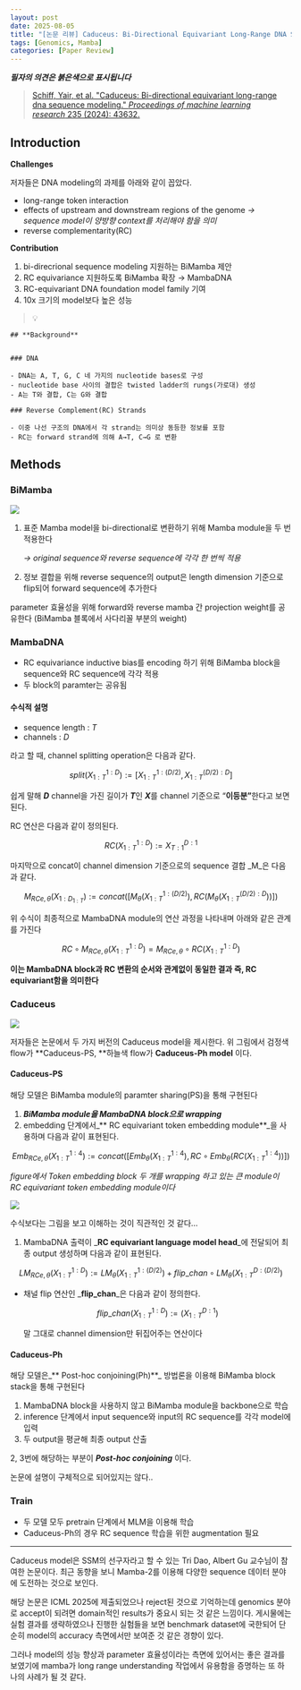 ```yaml
---
layout: post
date: 2025-08-05
title: "[논문 리뷰] Caduceus: Bi-Directional Equivariant Long-Range DNA Sequence Modeling"
tags: [Genomics, Mamba]
categories: [Paper Review]
---
```


<span class="notion-red">_**필자의 의견은 붉은색으로 표시됩니다**_</span>


> [Schiff, Yair, et al. "Caduceus: Bi-directional equivariant long-range dna sequence modeling." ](https://pmc.ncbi.nlm.nih.gov/articles/PMC12189541/)[_Proceedings of machine learning research_](https://pmc.ncbi.nlm.nih.gov/articles/PMC12189541/)[ 235 (2024): 43632.](https://pmc.ncbi.nlm.nih.gov/articles/PMC12189541/)



## Introduction


**Challenges**


저자들은 DNA modeling의 과제를 아래와 같이 꼽았다.

- long-range token interaction
- effects of upstream and downstream regions of the genome 
_→ sequence model이 양방향 context를 처리해야 함을 의미_
- reverse complementarity(RC)

**Contribution**

1. bi-direcrional sequence modeling 지원하는 BiMamba 제안
1. RC equivariance 지원하도록 BiMamba 확장 → MambaDNA
1. RC-equivariant DNA foundation model family 기여
1. 10x 크기의 model보다 높은 성능

> 💡 


	## **Background**


	### DNA

	- DNA는 A, T, G, C 네 가지의 nucleotide bases로 구성
	- nucleotide base 사이의 결합은 twisted ladder의 rungs(가로대) 생성
	- A는 T와 결합, C는 G와 결합

	### Reverse Complement(RC) Strands

	- 이중 나선 구조의 DNA에서 각 strand는 의미상 동등한 정보를 포함
	- RC는 forward strand에 의해 A→T, C→G 로 변환


## Methods



### BiMamba


![](https://prod-files-secure.s3.us-west-2.amazonaws.com/542b861c-36a8-4051-84e5-8804b6728dba/2c247d59-7815-4980-99f0-8f0d21f445a7/image.png?X-Amz-Algorithm=AWS4-HMAC-SHA256&X-Amz-Content-Sha256=UNSIGNED-PAYLOAD&X-Amz-Credential=ASIAZI2LB4667BWW2DNZ%2F20250831%2Fus-west-2%2Fs3%2Faws4_request&X-Amz-Date=20250831T210058Z&X-Amz-Expires=3600&X-Amz-Security-Token=IQoJb3JpZ2luX2VjEJ3%2F%2F%2F%2F%2F%2F%2F%2F%2F%2FwEaCXVzLXdlc3QtMiJHMEUCIDmsiPgCm0HXwk%2FO47u6fOG0xgEG1CfVB8YfKN7GSdWjAiEAvXtQkVQqK%2FEEOqWc0YTEjYbp7Vp3Yt2KAxcJV3%2Ft1VMqiAQI9v%2F%2F%2F%2F%2F%2F%2F%2F%2F%2FARAAGgw2Mzc0MjMxODM4MDUiDGDWK%2FyzFWFpr%2B7yiCrcAwBezluWqqGi47SX0JiZzfaCRn55E98OHudZIOINf5%2Bd28ZkxkzxSZ8iHajhJHbw5iN%2BQ8nQNvdrreC7SQCIQjM7TlOWlva7H6wkECIfzuZ9BeP%2BVOtGmChG6srGArVGOsvVPIED3AiZzdJTqVsuUS3Igzm55y%2B3xvDJVSbfc5oGnihlcNuLvQFhnFWrVAFu97Br2VPNt8Qn%2BtjiuIaXL5bplCy7%2FAmeVLzuIfS1KwpZIEF6x4jYyjZTtXfBXoyv2IpsFrvpAVyQuPI83acKrCMtPbfhD32xQ5aqzPVARJQhuc4wWejDgyuadKZKr06yq1Q4miVeBbnyp3Ddzd7g1ZMiUyxpw6iCnnQZZBTT9xKfTQCZsBjQhX3E6UjGJw4EP5t2PBvXEorNxfGn%2BwKkzO44%2BkE%2Fj7qxRbQsp16%2BuQfXNw%2FqB2hJuSW626hzgA7DpoLrR9Mwcc1N%2FJxjkXpJuoiGrcFkEsU%2FUCEgJaLySauSGMw0mmhq%2B022385%2FU91jxXVyobKYLTknSMpB%2FN73cOQz61ss9Nj06D80%2BEDATp383dGJU5ZNMdEva8J2XcYv6YSDaEDB%2BIdbEzq9cr4OJX53EojgWx3%2BjqOBmvoT5KX%2Fb%2B920Kz6w0n3yaQsMPvs0sUGOqUBupYS0zT6ZXCsFhIjbrNQt7GDf9VrQULKQvWAUV5CxPMw7nSuHh8tiXh9KzN1xVllZQ%2BhAsWm2dhkUvFSCyvyuqnTyHB9C18nWuJd9As6cUu8pRZa2npxrEdq2vDTD3Ae23STWk8tG1vWUgc8LFNKv9kqdm8ubyJDrK7VYuOfD%2B244tj%2FkwzMtrNEgZP%2B5rxjX5F%2B4fJE7cHxM4uALpEITuymEpJ5&X-Amz-Signature=b53181d5e90db9fbad89a35a2df026ea66803a441cd05724ed0401a1c733cd5f&X-Amz-SignedHeaders=host&x-amz-checksum-mode=ENABLED&x-id=GetObject)

1. 표준 Mamba model을 bi-directional로 변환하기 위해 Mamba module을 두 번 적용한다

	_→ original sequence와 reverse sequence에 각각 한 번씩 적용_

1. 정보 결합을 위해 reverse sequence의 output은 length dimension 기준으로 flip되어 forward sequence에 추가한다

parameter 효율성을 위해 forward와 reverse mamba 간 projection weight를 공유한다 (BiMamba 블록에서 사다리꼴 부분의 weight)



### MambaDNA

- RC equivariance inductive bias를 encoding 하기 위해 BiMamba block을 sequence와 RC sequence에 각각 적용
- 두 block의 paramter는 공유됨


#### 수식적 설명

- sequence length : _T_
- channels : _D_

라고 할 때,  channel splitting operation은 다음과 같다.


$$
split(X^{1:D}_{1:T}):=[X^{1:(D/2)}_{1:T},X^{(D/2):D}_{1:T}]
$$


<span class="notion-red">쉽게 말해 </span><span class="notion-red">_**D**_</span><span class="notion-red"> channel을 가진 길이가 </span><span class="notion-red">_**T**_</span><span class="notion-red">인 </span><span class="notion-red">_**X**_</span><span class="notion-red">를 channel 기준으로 “</span><span class="notion-red">**이등분”**</span><span class="notion-red">한다고 보면 된다.</span>


RC 연산은 다음과 같이 정의된다.


$$
RC(X^{1:D}_{1:T}):=X^{D:1}_{T:1}
$$


마지막으로 concat이 channel dimension 기준으로의 sequence 결합 _M_은 다음과 같다.


$$
M_{RCe,\theta}(X_{1:D_{1:T}}):=concat([M_{\theta}(X^{1:(D/2)}_{1:T}),RC(M_{\theta}(X^{(D/2):D}_{1:T}))])
$$


위 수식이 최종적으로 MambaDNA module의 연산 과정을 나타내며 아래와 같은 관계를 가진다


$$
RC\circ M_{RCe,\theta}(X^{1:D}_{1:T}) = M_{RCe,\theta} \circ RC(X^{1:D}_{1:T})
$$


**이는 MambaDNA block과 RC 변환의 순서와 관계없이 동일한 결과 즉, RC equivariant함을 의미한다**



### Caduceus


![](https://prod-files-secure.s3.us-west-2.amazonaws.com/542b861c-36a8-4051-84e5-8804b6728dba/f94a60d7-8145-473b-aef9-7c68d3ec604a/image.png?X-Amz-Algorithm=AWS4-HMAC-SHA256&X-Amz-Content-Sha256=UNSIGNED-PAYLOAD&X-Amz-Credential=ASIAZI2LB4667BWW2DNZ%2F20250831%2Fus-west-2%2Fs3%2Faws4_request&X-Amz-Date=20250831T210059Z&X-Amz-Expires=3600&X-Amz-Security-Token=IQoJb3JpZ2luX2VjEJ3%2F%2F%2F%2F%2F%2F%2F%2F%2F%2FwEaCXVzLXdlc3QtMiJHMEUCIDmsiPgCm0HXwk%2FO47u6fOG0xgEG1CfVB8YfKN7GSdWjAiEAvXtQkVQqK%2FEEOqWc0YTEjYbp7Vp3Yt2KAxcJV3%2Ft1VMqiAQI9v%2F%2F%2F%2F%2F%2F%2F%2F%2F%2FARAAGgw2Mzc0MjMxODM4MDUiDGDWK%2FyzFWFpr%2B7yiCrcAwBezluWqqGi47SX0JiZzfaCRn55E98OHudZIOINf5%2Bd28ZkxkzxSZ8iHajhJHbw5iN%2BQ8nQNvdrreC7SQCIQjM7TlOWlva7H6wkECIfzuZ9BeP%2BVOtGmChG6srGArVGOsvVPIED3AiZzdJTqVsuUS3Igzm55y%2B3xvDJVSbfc5oGnihlcNuLvQFhnFWrVAFu97Br2VPNt8Qn%2BtjiuIaXL5bplCy7%2FAmeVLzuIfS1KwpZIEF6x4jYyjZTtXfBXoyv2IpsFrvpAVyQuPI83acKrCMtPbfhD32xQ5aqzPVARJQhuc4wWejDgyuadKZKr06yq1Q4miVeBbnyp3Ddzd7g1ZMiUyxpw6iCnnQZZBTT9xKfTQCZsBjQhX3E6UjGJw4EP5t2PBvXEorNxfGn%2BwKkzO44%2BkE%2Fj7qxRbQsp16%2BuQfXNw%2FqB2hJuSW626hzgA7DpoLrR9Mwcc1N%2FJxjkXpJuoiGrcFkEsU%2FUCEgJaLySauSGMw0mmhq%2B022385%2FU91jxXVyobKYLTknSMpB%2FN73cOQz61ss9Nj06D80%2BEDATp383dGJU5ZNMdEva8J2XcYv6YSDaEDB%2BIdbEzq9cr4OJX53EojgWx3%2BjqOBmvoT5KX%2Fb%2B920Kz6w0n3yaQsMPvs0sUGOqUBupYS0zT6ZXCsFhIjbrNQt7GDf9VrQULKQvWAUV5CxPMw7nSuHh8tiXh9KzN1xVllZQ%2BhAsWm2dhkUvFSCyvyuqnTyHB9C18nWuJd9As6cUu8pRZa2npxrEdq2vDTD3Ae23STWk8tG1vWUgc8LFNKv9kqdm8ubyJDrK7VYuOfD%2B244tj%2FkwzMtrNEgZP%2B5rxjX5F%2B4fJE7cHxM4uALpEITuymEpJ5&X-Amz-Signature=9abf7065997aed2b322a18c6b4c2c4b1983546087cabab93fe4b49fdb44b37d5&X-Amz-SignedHeaders=host&x-amz-checksum-mode=ENABLED&x-id=GetObject)


저자들은 논문에서 두 가지 버전의 Caduceus model을 제시한다. 위 그림에서 검정색 flow가 **Caduceus-PS, **하늘색 flow가 **Caduceus-Ph model** 이다.



#### Caduceus-PS


해당 모델은 BiMamba module의 paramter sharing(PS)을 통해 구현된다

1. _**BiMamba module을 MambaDNA block으로 wrapping**_
1. embedding 단계에서_** RC equivariant token embedding module**_을 사용하며 다음과 같이 표현된다.

$$
Emb_{RCe,\theta}(X^{1:4}_{1:T}):=concat([Emb_{\theta}(X^{1:4}_{1:T}),RC \circ Emb_{\theta}(RC(X^{1:4}_{1:T}))])
$$


_figure에서 Token embedding block 두 개를 wrapping 하고 있는 큰 module이 RC equivariant token embedding module이다_


![](https://prod-files-secure.s3.us-west-2.amazonaws.com/542b861c-36a8-4051-84e5-8804b6728dba/b175e4da-71eb-4e91-8c23-a06dabe673c9/image.png?X-Amz-Algorithm=AWS4-HMAC-SHA256&X-Amz-Content-Sha256=UNSIGNED-PAYLOAD&X-Amz-Credential=ASIAZI2LB4667BWW2DNZ%2F20250831%2Fus-west-2%2Fs3%2Faws4_request&X-Amz-Date=20250831T210059Z&X-Amz-Expires=3600&X-Amz-Security-Token=IQoJb3JpZ2luX2VjEJ3%2F%2F%2F%2F%2F%2F%2F%2F%2F%2FwEaCXVzLXdlc3QtMiJHMEUCIDmsiPgCm0HXwk%2FO47u6fOG0xgEG1CfVB8YfKN7GSdWjAiEAvXtQkVQqK%2FEEOqWc0YTEjYbp7Vp3Yt2KAxcJV3%2Ft1VMqiAQI9v%2F%2F%2F%2F%2F%2F%2F%2F%2F%2FARAAGgw2Mzc0MjMxODM4MDUiDGDWK%2FyzFWFpr%2B7yiCrcAwBezluWqqGi47SX0JiZzfaCRn55E98OHudZIOINf5%2Bd28ZkxkzxSZ8iHajhJHbw5iN%2BQ8nQNvdrreC7SQCIQjM7TlOWlva7H6wkECIfzuZ9BeP%2BVOtGmChG6srGArVGOsvVPIED3AiZzdJTqVsuUS3Igzm55y%2B3xvDJVSbfc5oGnihlcNuLvQFhnFWrVAFu97Br2VPNt8Qn%2BtjiuIaXL5bplCy7%2FAmeVLzuIfS1KwpZIEF6x4jYyjZTtXfBXoyv2IpsFrvpAVyQuPI83acKrCMtPbfhD32xQ5aqzPVARJQhuc4wWejDgyuadKZKr06yq1Q4miVeBbnyp3Ddzd7g1ZMiUyxpw6iCnnQZZBTT9xKfTQCZsBjQhX3E6UjGJw4EP5t2PBvXEorNxfGn%2BwKkzO44%2BkE%2Fj7qxRbQsp16%2BuQfXNw%2FqB2hJuSW626hzgA7DpoLrR9Mwcc1N%2FJxjkXpJuoiGrcFkEsU%2FUCEgJaLySauSGMw0mmhq%2B022385%2FU91jxXVyobKYLTknSMpB%2FN73cOQz61ss9Nj06D80%2BEDATp383dGJU5ZNMdEva8J2XcYv6YSDaEDB%2BIdbEzq9cr4OJX53EojgWx3%2BjqOBmvoT5KX%2Fb%2B920Kz6w0n3yaQsMPvs0sUGOqUBupYS0zT6ZXCsFhIjbrNQt7GDf9VrQULKQvWAUV5CxPMw7nSuHh8tiXh9KzN1xVllZQ%2BhAsWm2dhkUvFSCyvyuqnTyHB9C18nWuJd9As6cUu8pRZa2npxrEdq2vDTD3Ae23STWk8tG1vWUgc8LFNKv9kqdm8ubyJDrK7VYuOfD%2B244tj%2FkwzMtrNEgZP%2B5rxjX5F%2B4fJE7cHxM4uALpEITuymEpJ5&X-Amz-Signature=cb03a06b29e65e42f8172d77fdeab5b21cb51412ec0ee8f08fcbfc408898c4dd&X-Amz-SignedHeaders=host&x-amz-checksum-mode=ENABLED&x-id=GetObject)


<span class="notion-red">수식보다는 그림을 보고 이해하는 것이 직관적인 것 같다…</span>

1. MambaDNA 출력이 _**RC equivariant language model head**_에 전달되어 최종 output 생성하며 다음과 같이 표현된다.

$$
LM_{RCe,\theta}(X^{1:D}_{1:T}):= LM_{\theta}(X^{1:(D/2)}_{1:T})+flip\_chan\circ LM_{\theta}(X^{D:(D/2)}_{1:T})
$$

- 채널 flip 연산인 _**flip\_chan**_은 다음과 같이 정의한다.

	$$
	flip\_chan(X^{1:D}_{1:T}):=(X^{D:1}_{1:T})
	$$


	말 그대로 channel dimension만 뒤집어주는 연산이다



#### Caduceus-Ph


해당 모델은_** Post-hoc conjoining(Ph)**_ 방법론을 이용해 BiMamba block stack을 통해 구현된다

1. MambaDNA block을 사용하지 않고 BiMamba module을 backbone으로 학습
1. inference 단계에서 input sequence와 input의 RC sequence를 각각 model에 입력
1. 두 output을 평균해 최종 output 산출

2, 3번에 해당하는 부분이 _**Post-hoc conjoining**_ 이다.


<span class="notion-red">논문에 설명이 구체적으로 되어있지는 않다..</span>



### Train

- 두 모델 모두 pretrain 단계에서 MLM을 이용해 학습
- Caduceus-Ph의 경우 RC sequence 학습을 위한 augmentation 필요

---


<span class="notion-red">Caduceus model은 SSM의 선구자라고 할 수 있는 Tri Dao, Albert Gu 교수님이 참여한 논문이다. 최근 동향을 보니 Mamba-2를 이용해 다양한 sequence 데이터 분야에 도전하는 것으로 보인다.</span>


<span class="notion-red">해당 논문은 ICML 2025에 제출되었으나 reject된 것으로 기억하는데 genomics 분야로 accept이 되려면 domain적인 results가 중요시 되는 것 같은 느낌이다. 게시물에는 실험 결과를 생략하였으나 진행한 실험들을 보면 benchmark dataset에 국한되어 단순히 model의 accuracy 측면에서만 보여준 것 같은 경향이 있다.</span>


<span class="notion-red">그러나 model의 성능 향상과 parameter 효율성이라는 측면에 있어서는 좋은 결과를 보였기에 mamba가 long range understanding 작업에서 유용함을 증명하는 또 하나의 사례가 될 것 같다.</span>

